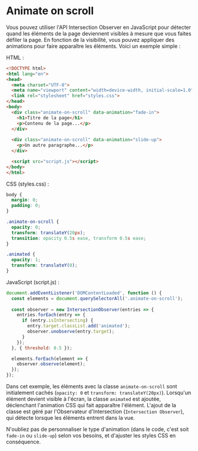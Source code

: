 # Animate on scroll

Vous pouvez utiliser l'API Intersection Observer en JavaScript pour détecter quand les éléments de la page deviennent visibles à mesure que vous faites défiler la page. En fonction de la visibilité, vous pouvez appliquer des animations pour faire apparaître les éléments. Voici un exemple simple :

HTML :
```html
<!DOCTYPE html>
<html lang="en">
<head>
  <meta charset="UTF-8">
  <meta name="viewport" content="width=device-width, initial-scale=1.0">
  <link rel="stylesheet" href="styles.css">
</head>
<body>
  <div class="animate-on-scroll" data-animation="fade-in">
    <h1>Titre de la page</h1>
    <p>Contenu de la page...</p>
  </div>
  
  <div class="animate-on-scroll" data-animation="slide-up">
    <p>Un autre paragraphe...</p>
  </div>

  <script src="script.js"></script>
</body>
</html>
```

CSS (styles.css) :
```css
body {
  margin: 0;
  padding: 0;
}

.animate-on-scroll {
  opacity: 0;
  transform: translateY(20px);
  transition: opacity 0.5s ease, transform 0.5s ease;
}

.animated {
  opacity: 1;
  transform: translateY(0);
}
```

JavaScript (script.js) :
```javascript
document.addEventListener('DOMContentLoaded', function () {
  const elements = document.querySelectorAll('.animate-on-scroll');
  
  const observer = new IntersectionObserver(entries => {
    entries.forEach(entry => {
      if (entry.isIntersecting) {
        entry.target.classList.add('animated');
        observer.unobserve(entry.target);
      }
    });
  }, { threshold: 0.5 });

  elements.forEach(element => {
    observer.observe(element);
  });
});
```

Dans cet exemple, les éléments avec la classe `animate-on-scroll` sont initialement cachés (`opacity: 0` et `transform: translateY(20px)`). Lorsqu'un élément devient visible à l'écran, la classe `animated` est ajoutée, déclenchant l'animation CSS qui fait apparaître l'élément. L'ajout de la classe est géré par l'Observateur d'Intersection (`Intersection Observer`), qui détecte lorsque les éléments entrent dans la vue.

N'oubliez pas de personnaliser le type d'animation (dans le code, c'est soit `fade-in` ou `slide-up`) selon vos besoins, et d'ajuster les styles CSS en conséquence.
